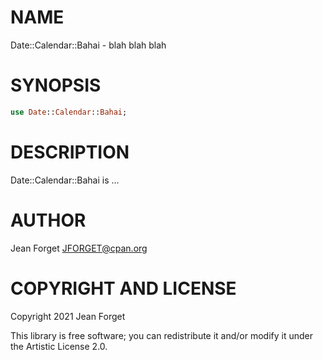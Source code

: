 NAME
====

Date::Calendar::Bahai - blah blah blah

SYNOPSIS
========

```raku
use Date::Calendar::Bahai;
```

DESCRIPTION
===========

Date::Calendar::Bahai is ...

AUTHOR
======

Jean Forget <JFORGET@cpan.org>

COPYRIGHT AND LICENSE
=====================

Copyright 2021 Jean Forget

This library is free software; you can redistribute it and/or modify it under the Artistic License 2.0.

